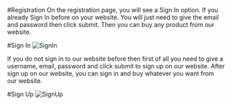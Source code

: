 #Registration
On the registration page, you will see a Sign In option. If you already Sign In before on your website. You will just need to give the email and password then click submit. Then you can buy any product from our website.


#Sign In
![SignIn](img/signin.png)

If you do not sign in to our website before then first of all you need to give a username, email, password and click submit to sign up on our website. After sign up on our website, you can sign in and buy whatever you want from our website.

#Sign Up
![SignUp](img/signup.png)




